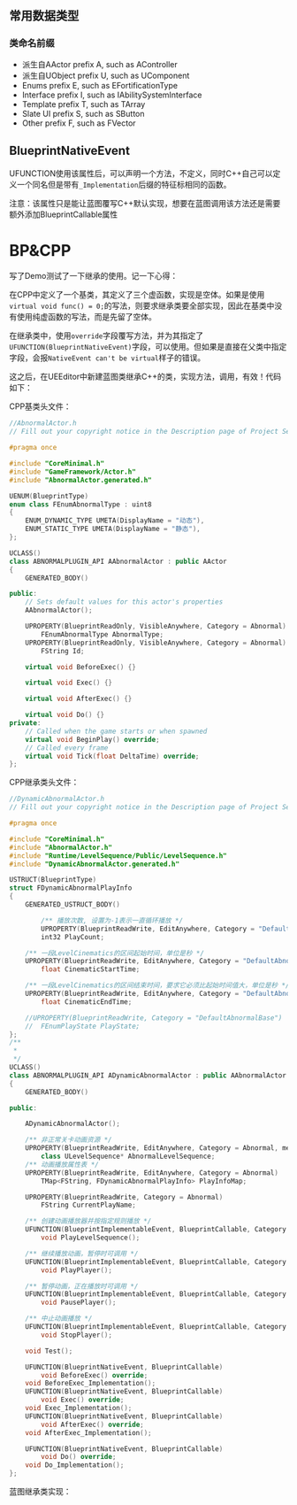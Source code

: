 ## 常用数据类型

### 类命名前缀

- 派生自AActor  prefix A, such as AController
- 派生自UObject prefix U, such as UComponent
- Enums         prefix E, such as EFortificationType
- Interface     prefix I, such as IAbilitySystemInterface
- Template      prefix T, such as TArray
- Slate UI      prefix S, such as SButton
- Other         prefix F, such as FVector

## BlueprintNativeEvent

UFUNCTION使用该属性后，可以声明一个方法，不定义，同时C++自己可以定义一个同名但是带有`_Implementation`后缀的特征标相同的函数。

注意：该属性只是能让蓝图覆写C++默认实现，想要在蓝图调用该方法还是需要额外添加BlueprintCallable属性

# BP&CPP

写了Demo测试了一下继承的使用。记一下心得：

在CPP中定义了一个基类，其定义了三个虚函数，实现是空体。如果是使用`virtual void func() = 0;`的写法，则要求继承类要全部实现，因此在基类中没有使用纯虚函数的写法，而是先留了空体。

在继承类中，使用`override`字段覆写方法，并为其指定了`UFUNCTION(BlueprintNativeEvent)`字段，可以使用。但如果是直接在父类中指定字段，会报`NativeEvent can't be virtual`样子的错误。

这之后，在UEEditor中新建蓝图类继承C++的类，实现方法，调用，有效！代码如下：

CPP基类头文件：

```c++
//AbnormalActor.h
// Fill out your copyright notice in the Description page of Project Settings.

#pragma once

#include "CoreMinimal.h"
#include "GameFramework/Actor.h"
#include "AbnormalActor.generated.h"

UENUM(BlueprintType)
enum class FEnumAbnormalType : uint8
{
	ENUM_DYNAMIC_TYPE UMETA(DisplayName = "动态"),
	ENUM_STATIC_TYPE UMETA(DisplayName = "静态"),
};

UCLASS()
class ABNORMALPLUGIN_API AAbnormalActor : public AActor
{
	GENERATED_BODY()

public:
	// Sets default values for this actor's properties
	AAbnormalActor();

	UPROPERTY(BlueprintReadOnly, VisibleAnywhere, Category = Abnormal)
		FEnumAbnormalType AbnormalType;
	UPROPERTY(BlueprintReadOnly, VisibleAnywhere, Category = Abnormal)
		FString Id;

	virtual void BeforeExec() {}

	virtual void Exec() {}

	virtual void AfterExec() {}

	virtual void Do() {}
private:
	// Called when the game starts or when spawned
	virtual void BeginPlay() override;
	// Called every frame
	virtual void Tick(float DeltaTime) override;
};

```

CPP继承类头文件：

```c++
//DynamicAbnormalActor.h
// Fill out your copyright notice in the Description page of Project Settings.

#pragma once

#include "CoreMinimal.h"
#include "AbnormalActor.h"
#include "Runtime/LevelSequence/Public/LevelSequence.h"
#include "DynamicAbnormalActor.generated.h"

USTRUCT(BlueprintType)
struct FDynamicAbnormalPlayInfo
{
	GENERATED_USTRUCT_BODY()

		/** 播放次数, 设置为-1表示一直循环播放 */
		UPROPERTY(BlueprintReadWrite, EditAnywhere, Category = "DefaultAbnormalBase")
		int32 PlayCount;

	/** 一段LevelCinematics的区间起始时间，单位是秒 */
	UPROPERTY(BlueprintReadWrite, EditAnywhere, Category = "DefaultAbnormalBase")
		float CinematicStartTime;

	/** 一段LevelCinematics的区间结束时间，要求它必须比起始时间值大，单位是秒 */
	UPROPERTY(BlueprintReadWrite, EditAnywhere, Category = "DefaultAbnormalBase")
		float CinematicEndTime;

	//UPROPERTY(BlueprintReadWrite, Category = "DefaultAbnormalBase")
	//	FEnumPlayState PlayState;
};
/**
 *
 */
UCLASS()
class ABNORMALPLUGIN_API ADynamicAbnormalActor : public AAbnormalActor
{
	GENERATED_BODY()

public:

	ADynamicAbnormalActor();

	/** 非正常关卡动画资源 */
	UPROPERTY(BlueprintReadWrite, EditAnywhere, Category = Abnormal, meta = (AllowedClasses = "LevelSequence"))
		class ULevelSequence* AbnormalLevelSequence;
	/** 动画播放属性表 */
	UPROPERTY(BlueprintReadWrite, EditAnywhere, Category = Abnormal)
		TMap<FString, FDynamicAbnormalPlayInfo> PlayInfoMap;

	UPROPERTY(BlueprintReadWrite, Category = Abnormal)
		FString CurrentPlayName;

	/** 创建动画播放器并按指定规则播放 */
	UFUNCTION(BlueprintImplementableEvent, BlueprintCallable, Category = Abnormal)
		void PlayLevelSequence();

	/** 继续播放动画，暂停时可调用 */
	UFUNCTION(BlueprintImplementableEvent, BlueprintCallable, Category = Abnormal)
		void PlayPlayer();

	/** 暂停动画，正在播放时可调用 */
	UFUNCTION(BlueprintImplementableEvent, BlueprintCallable, Category = Abnormal)
		void PausePlayer();

	/** 中止动画播放 */
	UFUNCTION(BlueprintImplementableEvent, BlueprintCallable, Category = Abnormal)
		void StopPlayer();

	void Test();

	UFUNCTION(BlueprintNativeEvent, BlueprintCallable)
		void BeforeExec() override;
	void BeforeExec_Implementation();
	UFUNCTION(BlueprintNativeEvent, BlueprintCallable)
		void Exec() override;
	void Exec_Implementation();
	UFUNCTION(BlueprintNativeEvent, BlueprintCallable)
		void AfterExec() override;
	void AfterExec_Implementation();

	UFUNCTION(BlueprintNativeEvent, BlueprintCallable)
		void Do() override;
	void Do_Implementation();
};

```

蓝图继承类实现：

